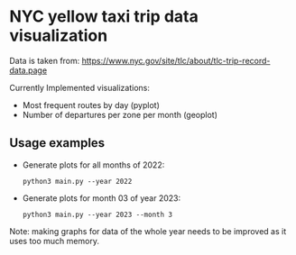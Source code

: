 # NYC yellow taxi trip data visualization

Data is taken from: https://www.nyc.gov/site/tlc/about/tlc-trip-record-data.page

Currently Implemented visualizations:
- Most frequent routes by day (pyplot)
- Number of departures per zone per month (geoplot)

## Usage examples
- Generate plots for all months of 2022:
    
    ```
    python3 main.py --year 2022
    ```

- Generate plots for month 03 of year 2023:

    ```
    python3 main.py --year 2023 --month 3
    ```

Note: making graphs for data of the whole year needs to be improved as it uses too much memory.